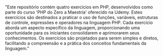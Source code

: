 "Este repositório contém quatro exercícios em PHP, desenvolvidos como parte do curso 'PHP do Zero a Maestria' oferecido na Udemy. Estes exercícios são destinados a praticar o uso de funções, variáveis, estruturas de controle, expressões e operadores na linguagem PHP. Cada exercício aborda um aspecto específico da linguagem, proporcionando uma oportunidade para os iniciantes consolidarem e aprimorarem seus conhecimentos. Os exercícios são projetados para serem simples e diretos, facilitando a compreensão e a prática dos conceitos fundamentais da linguagem."
